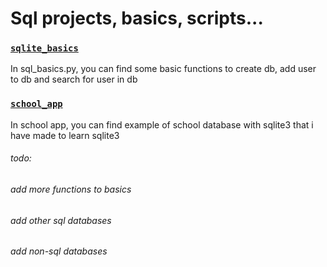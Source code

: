 # Sql projects, basics, scripts...

### [`sqlite_basics`](https://github.com/Gerile3/My_Python/blob/master/Sql/sql_basics.py)

In sql_basics.py, you can find some basic functions to create db, add user to db and search for user in db

### [`school_app`](https://github.com/Gerile3/My_Python/tree/master/Sql/School_app)

In school app, you can find example of school database with sqlite3 that i have made to learn sqlite3

###### todo:
###### add more functions to basics
###### add other sql databases
###### add non-sql databases